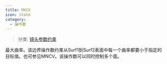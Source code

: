 ```yaml
---
title: MXCV
icon: state
category:
  - 操作数
---
```


> 分类: [镜头参数约束](/hb/operands/130/871/  "Zemax 操作数 镜头参数约束")

最大曲率。该边界操作数约束从Surf1到Surf2表面中每一个曲率都要小于指定的目标值。也可参见MNCV。该操作数可以同时控制多个面。